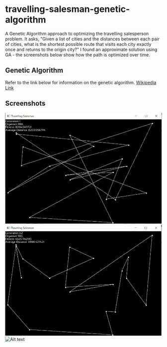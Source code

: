 # travelling-salesman-genetic-algorithm

 A Genetic Algorithm approach to optimizing the travelling salesperson problem. It asks, "Given a list of cities and the distances between each pair of cities, what is the shortest possible route that visits each city exactly once and returns to the origin city?" I found an approximate solution using GA - the screenshots below show how the path is optimized over time.

 ## Genetic Algorithm

Refer to the link below for information on the genetic algorithm.
[Wikipedia Link](https://en.wikipedia.org/wiki/Genetic_algorithm)

## Screenshots

![Alt text](screenshots/initial.PNG?raw=true)
![Alt text](screenshots/partial.PNG?raw=true)
![Alt text](screenshots/final.PNG?raw=true)